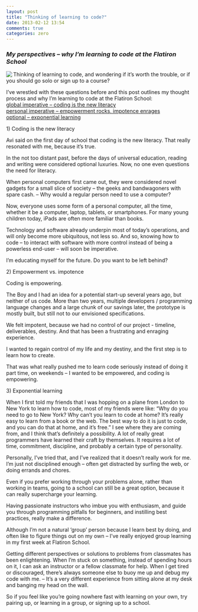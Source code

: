 ```yaml
---
layout: post
title: "Thinking of learning to code?"
date: 2013-02-12 13:54
comments: true
categories: zero
---
```


<h3><em>My perspectives – why I’m learning to code at the Flatiron School</em></h3>


<img src="http://ei-lene.github.com/images/2013_02_12/thinker.jpg" align="left">
Thinking of learning to code, and wondering if it’s worth the trouble, or if you should go solo or sign up to a course?

I’ve wrestled with these questions before and this post outlines my thought process and why I’m learning to code at the Flatiron School:<br>
<a href="#literacy">global imperative – coding is the new literacy</a><br>
<a href="#empowerment">personal imperative – empowerment rocks, impotence enrages</a><br>
<a href="#exponential">optional – exponential learning</a>
<!--more-->
<a name="literacy">
  1)  Coding is the new literacy
</a>

Avi said on the first day of school that coding is the new literacy. That really resonated with me, because it’s true.

In the not too distant past, before the days of universal education, reading and writing were considered optional luxuries. Now, no one even questions the need for literacy. 

When personal computers first came out, they were considered novel gadgets for a small slice of society – the geeks and bandwagoners with spare cash. – Why would a regular person need to use a computer? 

Now, everyone uses some form of a personal computer, all the time, whether it be a computer, laptop, tablets, or smartphones. For many young children today, iPads are often more familiar than books.

Technology and software already underpin most of today’s operations, and will only become more ubiquitous, not less so. And so, knowing how to code – to interact with software with more control instead of being a powerless end-user – will soon be imperative.

I’m educating myself for the future. Do you want to be left behind?

<a name="empowerment">
  2)  Empowerment vs. impotence
</a>

Coding is empowering. 

The Boy and I had an idea for a potential start-up several years ago, but neither of us code. More than two years, multiple developers / programming language changes and a large chunk of our savings later, the prototype is mostly built, but still not to our envisioned specifications. 

We felt impotent, because we had no control of our project - timeline, deliverables, destiny. And that has been a frustrating and enraging experience. 

I wanted to regain control of my life and my destiny, and the first step is to learn how to create. 

That was what really pushed me to learn code seriously instead of doing it part time, on weekends – I wanted to be empowered, and coding is empowering.

<a name="exponential">
  3)  Exponential learning
</a>

When I first told my friends that I was hopping on a plane from London to New York to learn how to code, most of my friends were like: “Why do you need to go to New York? Why can’t you learn to code at home? It’s really easy to learn from a book or the web. The best way to do it is just to code, and you can do that at home, and it’s free.”
I see where they are coming from, and I think that’s definitely a possibility. A lot of really great programmers have learned their craft by themselves. It requires a lot of time, commitment, discipline, and probably a certain type of personality.

Personally, I’ve tried that, and I’ve realized that it doesn’t really work for me. I’m just not disciplined enough – often get distracted by surfing the web, or doing errands and chores. 

Even if you prefer working through your problems alone, rather than working in teams, going to a school can still be a great option, because it can really supercharge your learning. 

Having passionate instructors who  imbue you with enthusiasm, and guide you through programming pitfalls for beginners, and instilling best practices, really make a difference.

Although I’m not a natural ‘group’ person because I learn best by doing, and often like to figure things out on my own – I’ve really enjoyed group learning in my first week at Flatiron School.

Getting different perspectives or solutions to problems from classmates has been enlightening. When I’m stuck on something, instead of spending hours on it, I can ask an instructor or a fellow classmate for help. When I get tired or discouraged, there’s always someone else to buoy me up and debug my code with me. – It’s a very different experience from sitting alone at my desk and banging my head on the wall.

So if you feel like you’re going nowhere fast with learning on your own, try pairing up, or learning in a group, or signing up to a school.
